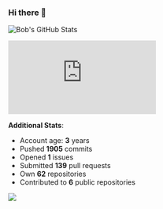 ### Hi there 👋

![Bob's GitHub Stats](https://github-readme-stats.vercel.app/api?username=Bobthesoftwaredeveloper&show_icons=true&count_private=true&theme=react&hide=stars,prs,issues,contribs)

![Bob's github activity graph](https://d3eqgu1c877dat.cloudfront.net/graph-stats.xml)

**Additional Stats**:
- Account age: **3** years
- Pushed **1905** commits
- Opened **1** issues
- Submitted **139** pull requests
- Own **62** repositories
- Contributed to **6** public repositories

![](https://komarev.com/ghpvc/?username=BobTheSoftwareDeveloper)
